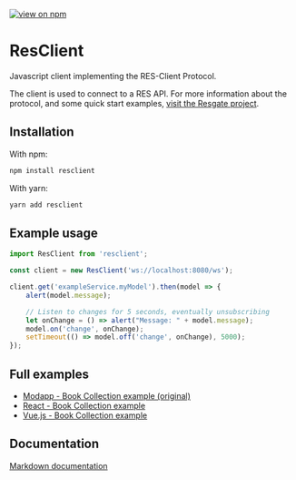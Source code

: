 [![view on npm](http://img.shields.io/npm/v/resclient.svg)](https://www.npmjs.org/package/resclient)

# ResClient
Javascript client implementing the RES-Client Protocol.

The client is used to connect to a RES API. For more information about the protocol, and some quick start examples, [visit the Resgate project](https://github.com/jirenius/resgate).

## Installation

With npm:
```sh
npm install resclient
```

With yarn:
```sh
yarn add resclient
```

## Example usage

```javascript
import ResClient from 'resclient';

const client = new ResClient('ws://localhost:8080/ws');

client.get('exampleService.myModel').then(model => {
	alert(model.message);

	// Listen to changes for 5 seconds, eventually unsubscribing
	let onChange = () => alert("Message: " + model.message);
	model.on('change', onChange);
	setTimeout(() => model.off('change', onChange), 5000);
});
```

## Full examples

* [Modapp - Book Collection example (original)](https://github.com/jirenius/resgate/tree/master/examples/book-collection)
* [React - Book Collection example](examples/book-collection-react/)
* [Vue.js - Book Collection example](examples/book-collection-vuejs/)


## Documentation

[Markdown documentation](https://github.com/jirenius/resclient/blob/master/docs/docs.md)